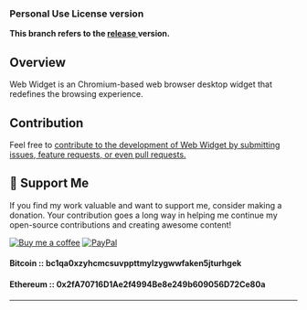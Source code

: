 ### Personal Use License version

**This branch refers to the [release ](https://github.com/Suundumused/Web-Browser-Widget/releases/tag/Setup_Download)version.**

## Overview

Web Widget is an Chromium-based web browser desktop widget that redefines the browsing experience.

## Contribution

Feel free to [contribute to the development of Web Widget by submitting issues, feature requests, or even pull requests.](https://github.com/Suundumused/Web-Browser-Widget/tree/commercial_version)

## 💖 Support Me

If you find my work valuable and want to support me, consider making a donation. Your contribution goes a long way in helping me continue my open-source contributions and creating awesome content!

[![Buy me a coffee](https://img.shields.io/badge/Buy%20me%20a%20coffee-Donate-blue.svg)](https://www.paypal.com/donate/?hosted_button_id=A2S5G97QM7XCJ)
[![PayPal](https://img.shields.io/badge/PayPal-Donate-blue.svg)](https://www.paypal.com/donate/?hosted_button_id=A2S5G97QM7XCJ)

#### Bitcoin :: **bc1qa0xzyhcmcsuvppttmylzygwwfaken5jturhgek**

#### Ethereum :: **0x2fA70716D1Ae2f4994Be8e249b609056D72Ce80a** 

---
